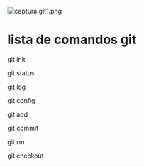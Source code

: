 ![captura.git1.png](./imagens/Capturar.git1.png)


# lista de comandos git

git init

git status

git log 

git config

git add

git commit

git rm 

git checkout

